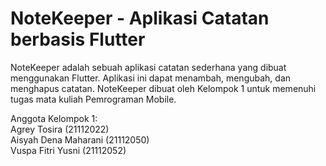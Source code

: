 # NoteKeeper - Aplikasi Catatan berbasis Flutter

NoteKeeper adalah sebuah aplikasi catatan sederhana yang dibuat menggunakan Flutter. Aplikasi ini dapat menambah, mengubah, dan menghapus catatan. NoteKeeper dibuat oleh Kelompok 1 untuk memenuhi tugas mata kuliah Pemrograman Mobile.

Anggota Kelompok 1: <br>
Agrey Tosira (21112022) <br>
Aisyah Dena Maharani (21112050) <br>
Vuspa Fitri Yusni (21112052) <br>
